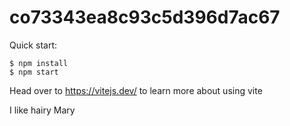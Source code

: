 # co73343ea8c93c5d396d7ac67

Quick start:

```
$ npm install
$ npm start
````

Head over to https://vitejs.dev/ to learn more about using vite

I like hairy Mary 